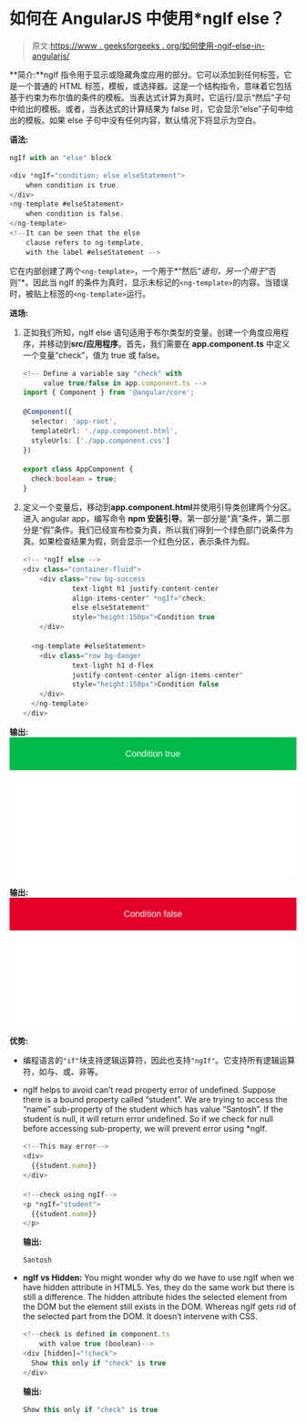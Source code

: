 # 如何在 AngularJS 中使用*ngIf else？

> 原文:[https://www . geeksforgeeks . org/如何使用-ngif-else-in-angularjs/](https://www.geeksforgeeks.org/how-to-use-ngif-else-in-angularjs/)

**简介:**ngIf 指令用于显示或隐藏角度应用的部分。它可以添加到任何标签，它是一个普通的 HTML 标签，模板，或选择器。这是一个结构指令，意味着它包括基于约束为布尔值的条件的模板。当表达式计算为真时，它运行/显示“然后”子句中给出的模板。或者，当表达式的计算结果为 false 时，它会显示“else”子句中给出的模板。如果 else 子句中没有任何内容，默认情况下将显示为空白。

**语法:**

```ts
ngIf with an "else" block
```

```ts
<div *ngIf="condition; else elseStatement">
    when condition is true.
</div>
<ng-template #elseStatement>
    when condition is false.
</ng-template>
<!--It can be seen that the else 
    clause refers to ng-template,
    with the label #elseStatement -->
```

它在内部创建了两个`<ng-template>`，一个用于*“然后”*语句，另一个用于*“否则”*。因此当 ngIf 的条件为真时，显示未标记的`<ng-template>`的内容。当错误时，被贴上标签的`<ng-template>`运行。

**进场:**

1.  正如我们所知，ngIf else 语句适用于布尔类型的变量。创建一个角度应用程序，并移动到**src/应用程序**。首先，我们需要在 **app.component.ts** 中定义一个变量“check”，值为 true 或 false。

    ```ts
    <!-- Define a variable say "check" with
         value true/false in app.component.ts -->
    import { Component } from '@angular/core';

    @Component({
      selector: 'app-root',
      templateUrl: './app.component.html',
      styleUrls: ['./app.component.css']
    })

    export class AppComponent {
      check:boolean = true;
    }
    ```

2.  定义一个变量后，移动到**app.component.html**并使用引导类创建两个分区。进入 angular app，编写命令 **npm 安装引导**。第一部分是“真”条件，第二部分是“假”条件。我们已经宣布检查为真，所以我们得到一个绿色部门说条件为真。如果检查结果为假，则会显示一个红色分区，表示条件为假。

    ```ts
    <!-- *ngIf else -->
    <div class="container-fluid">
        <div class="row bg-success 
                text-light h1 justify-content-center
                align-items-center" *ngIf="check;
                else elseStatement" 
                style="height:150px">Condition true
        </div>

      <ng-template #elseStatement>
        <div class="row bg-danger
                text-light h1 d-flex 
                justify-content-center align-items-center"
                style="height:150px">Condition false
        </div>
      </ng-template>
    </div>
    ```

**输出:**
![](img/53cd4353befec92820578cc63236bca4.png)

**输出:**
![](img/5e71e616da5766e87a57b9bc5f24dd3e.png)

**优势:**

*   编程语言的`"if"`块支持逻辑运算符，因此也支持`"ngIf"`。它支持所有逻辑运算符，如与、或、非等。
*   ngIf helps to avoid can’t read property error of undefined. Suppose there is a bound property called “student”. We are trying to access the “name” sub-property of the student which has value “Santosh”. If the student is null, it will return error undefined. So if we check for null before accessing sub-property, we will prevent error using *ngIf.

    ```ts
    <!--This may error-->
    <div>
      {{student.name}}
    </div>

    <!--check using ngIf-->
    <p *ngIf="student">
      {{student.name}}
    </p>
    ```

    **输出:**

    ```ts
    Santosh
    ```

*   **ngIf vs Hidden:** You might wonder why do we have to use ngIf when we have hidden attribute in HTML5\. Yes, they do the same work but there is still a difference. The hidden attribute hides the selected element from the DOM but the element still exists in the DOM. Whereas ngIf gets rid of the selected part from the DOM. It doesn’t intervene with CSS.

    ```ts
    <!--check is defined in component.ts 
        with value true (boolean)-->
    <div [hidden]="!check">
      Show this only if "check" is true
    </div>
    ```

    **输出:**

    ```ts
    Show this only if "check" is true
    ```